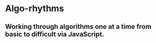 # Algo-rhythms

<h2>Working through algorithms one at a time from basic to difficult via JavaScript.</h2>
